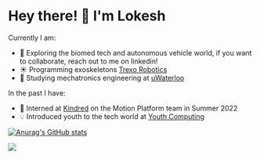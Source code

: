 # Hey there! 👋 I'm Lokesh

<!--
**1lokeshpatel/1lokeshpatel** is a ✨ _special_ ✨ repository because its `README.md` (this file) appears on your GitHub profile.

Here are some ideas to get you started:
-->
Currently I am:
- 🔭 Exploring the biomed tech and autonomous vehicle world, if you want to collaborate, reach out to me on linkedin!
- ☀️ Programming exoskeletons [Trexo Robotics](https://trexorobotics.com/)
- 🌱 Studying mechatronics engineering at [uWaterloo](https://uwaterloo.ca/)

In the past I have:
- 🦾 Interned at [Kindred](https://www.kindred.ai/) on the Motion Platform team in Summer 2022
- 💡 Introduced youth to the tech world at [Youth Computing](https://youthcomputing.ca/)


[![Anurag's GitHub stats](https://github-readme-stats.vercel.app/api?username=1lokeshpatel&show_icons=true&include_all_commits=true&count_private=true)](https://github.com/anuraghazra/github-readme-stats)

![](https://komarev.com/ghpvc/?username=KhushPatel2003&color=blue)</h1> 
